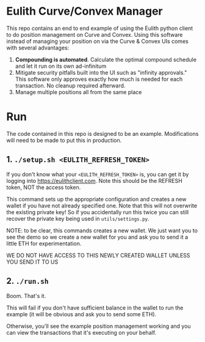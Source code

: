 # Eulith Curve/Convex Manager

This repo contains an end to end example of using the Eulith python client to do position management
on Curve and Convex. Using this software instead of managing your position on via the Curve & Convex UIs comes
with several advantages:
1. **Compounding is automated**. Calculate the optimal compound schedule and let it run on its own ad-infinitum
2. Mitigate security pitfalls built into the UI such as "infinity approvals." This software only approves exactly
how much is needed for each transaction. No cleanup required afterward.
3. Manage multiple positions all from the same place

# Run
The code contained in this repo is designed to be an example. Modifications will need to be made to put this in production.

## 1. `./setup.sh <EULITH_REFRESH_TOKEN>`

If you don't know what your `<EULITH_REFRESH_TOKEN>` is, you can get it 
by logging into https://eulithclient.com. Note this should be the REFRESH token, NOT
the access token.

This command sets up the appropriate configuration and creates 
a new wallet if you have not already specified one. Note that this will not overwrite
the existing private key! So if you accidentally run this twice you can still 
recover the private key being used in `utils/settings.py`.

NOTE: to be clear, this commands creates a new wallet. We just want you to see the
demo so we create a new wallet for you and ask you to send it a little ETH for 
experimentation.

WE DO NOT HAVE ACCESS TO THIS NEWLY CREATED WALLET UNLESS YOU SEND IT TO US

## 2. `./run.sh`
Boom. That's it. 

This will fail if you don't have sufficient balance in the wallet to 
run the example (it will be obvious and ask you to send some ETH).

Otherwise, you'll see the example position management working and you can
view the transactions that it's executing on your behalf.
